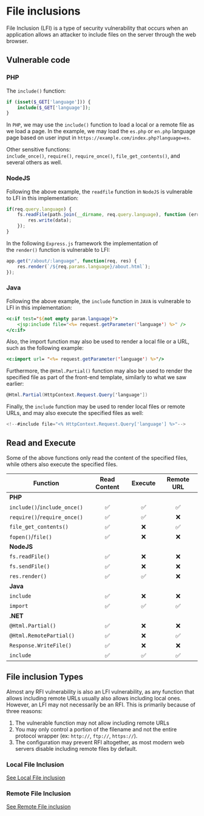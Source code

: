 

# File inclusions

File Inclusion (LFI) is a type of security vulnerability that occurs when an application allows an attacker to include files on the server through the web browser.


## Vulnerable code

### PHP

The `include()` function:

```php
if (isset($_GET['language'])) {
    include($_GET['language']);
}
```

In `PHP`, we may use the `include()` function to load a local or a remote file as we load a page. In the example, we may load the `es.php` or `en.php` language page based on user input in `https://example.com/index.php?language=es`. 

Other sensitive functions: `include_once()`, `require()`, `require_once()`, `file_get_contents()`, and several others as well.

### NodeJS

Following the above example, the `readfile` function in `NodeJS` is vulnerable to LFI in this implementation:

```javascript
if(req.query.language) {
    fs.readFile(path.join(__dirname, req.query.language), function (err, data) {
        res.write(data);
    });
}
```


In the following `Express.js` framework the implementation of the `render()` function is vulnerable to LFI:

```js
app.get("/about/:language", function(req, res) {
    res.render(`/${req.params.language}/about.html`);
});
```

### Java 

Following the above example, the `include` function in `JAVA` is vulnerable to LFI in this implementation:

```jsp
<c:if test="${not empty param.language}">
    <jsp:include file="<%= request.getParameter('language') %>" />
</c:if>
```

Also, the import function may also be used to render a local file or a URL, such as the following example:

```jsp
<c:import url= "<%= request.getParameter('language') %>"/>
```

Furthermore, the `@Html.Partial()` function may also be used to render the specified file as part of the front-end template, similarly to what we saw earlier:

```cs
@Html.Partial(HttpContext.Request.Query['language'])
```

Finally, the `include` function may be used to render local files or remote URLs, and may also execute the specified files as well:

```cs
<!--#include file="<% HttpContext.Request.Query['language'] %>"-->
```

## Read and Execute

Some of the above functions only read the content of the specified files, while others also execute the specified files. 


| **Function**                 | **Read Content** | **Execute** | **Remote URL** |
| ---------------------------- | :--------------: | :---------: | :------------: |
| **PHP**                      |                  |             |                |
| `include()`/`include_once()` |        ✅         |      ✅      |       ✅        |
| `require()`/`require_once()` |        ✅         |      ✅      |       ❌        |
| `file_get_contents()`        |        ✅         |      ❌      |       ✅        |
| `fopen()`/`file()`           |        ✅         |      ❌      |       ❌        |
| **NodeJS**                   |                  |             |                |
| `fs.readFile()`              |        ✅         |      ❌      |       ❌        |
| `fs.sendFile()`              |        ✅         |      ❌      |       ❌        |
| `res.render()`               |        ✅         |      ✅      |       ❌        |
| **Java**                     |                  |             |                |
| `include`                    |        ✅         |      ❌      |       ❌        |
| `import`                     |        ✅         |      ✅      |       ✅        |
| **.NET**                     |                  |             |                |
| `@Html.Partial()`            |        ✅         |      ❌      |       ❌        |
| `@Html.RemotePartial()`      |        ✅         |      ❌      |       ✅        |
| `Response.WriteFile()`       |        ✅         |      ❌      |       ❌        |
| `include`                    |        ✅         |      ✅      |       ✅        |

## File inclusion Types 

Almost any RFI vulnerability is also an LFI vulnerability, as any function that allows including remote URLs usually also allows including local ones. However, an LFI may not necessarily be an RFI. This is primarily because of three reasons:

1. The vulnerable function may not allow including remote URLs
2. You may only control a portion of the filename and not the entire protocol wrapper (ex: `http://`, `ftp://`, `https://`).
3. The configuration may prevent RFI altogether, as most modern web servers disable including remote files by default.


### Local File Inclusion

[See Local File inclusion](local-file-inclusion-lfi.md)



### Remote File Inclusion

[See Remote File inclusion](remote-file-inclusion-rfi.md)
